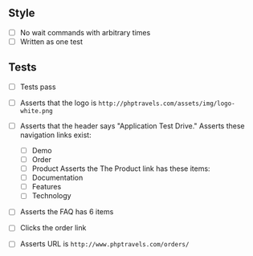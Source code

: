 ## Style

* [ ] No wait commands with arbitrary times
* [ ] Written as one test

## Tests

* [ ] Tests pass
* [ ] Asserts that the logo is `http://phptravels.com/assets/img/logo-white.png`
* [ ] Asserts that the header says "Application Test Drive."
Asserts these navigation links exist:
    * [ ] Demo
    * [ ] Order
    * [ ] Product
Asserts the The Product link has these items:
    * [ ] Documentation
    * [ ] Features
    * [ ] Technology
* [ ] Asserts the FAQ has 6 items
* [ ] Clicks the order link
* [ ] Asserts URL is `http://www.phptravels.com/orders/`

